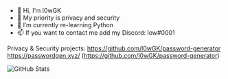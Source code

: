 - 👋 Hi, I’m l0wGK
- 👀 My priority is privacy and security
- 🌱 I’m currently re-learning Python
- 📫 If you want to contact me add my Discord: low#0001

Privacy & Security projects:
https://github.com/l0wGK/password-generator
https://passwordgen.xyz/ (https://github.com/l0wGK/password-generator)


![GitHub Stats](https://github-readme-stats.vercel.app/api?username=l0wgk&theme=radical)
